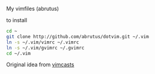 My vimfiles (abrutus)

to install 
```bash
cd ~
git clone http://github.com/abrutus/dotvim.git ~/.vim
ln -s ~/.vim/vimrc ~/.vimrc
ln -s ~/.vim/gvimrc ~/.gvimrc
cd ~/.vim
```

Original idea from [vimcasts](http://vimcasts.org/episodes/synchronizing-plugins-with-git-submodules-and-pathogen/)
